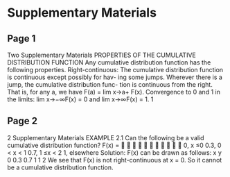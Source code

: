 # Supplementary Materials

## Page 1

Two
Supplementary Materials
PROPERTIES OF THE CUMULATIVE DISTRIBUTION FUNCTION
Any cumulative distribution function has the following properties.
Right-continuous:
The cumulative distribution function is continuous except possibly for hav-
ing some jumps. Wherever there is a jump, the cumulative distribution func-
tion is continuous from the right. That is, for any a, we have
F(a) = lim
x→a+ F(x).
Convergence to 0 and 1 in the limits:
lim
x→−∞F(x) = 0
and
lim
x→∞F(x) = 1.
1

## Page 2

2
Supplementary Materials
EXAMPLE 2.1
Can the following be a valid cumulative distribution function?
F(x) =











0,
x ≤0
0.3,
0 < x < 1
0.7,
1 ≤x < 2
1,
elsewhere
Solution:
F(x) can be drawn as follows:
x
y
0
0.3
0.7
1
1
2
We see that F(x) is not right-continuous at x = 0. So it cannot be a
cumulative distribution function.